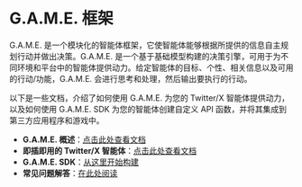 # G.A.M.E. 框架

G.A.M.E. 是一个模块化的智能体框架，它使智能体能够根据所提供的信息自主规划行动并做出决策。G.A.M.E. 是一个基于基础模型构建的决策引擎，可用于为不同环境和平台中的智能体提供动力。给定智能体的目标、个性、相关信息以及可用的行动/功能，G.A.M.E. 会进行思考和处理，然后输出要执行的行动。

以下是一些文档，介绍了如何使用 G.A.M.E. 为您的 Twitter/X 智能体提供动力，以及如何使用 G.A.M.E. SDK 为您的智能体创建自定义 API 函数，并将其集成到第三方应用程序和游戏中。

- **G.A.M.E. 概述**：[点击此处查看文档](https://virtualprotocol.notion.site/1-3-GAME-Documentation-1592d2a429e98016b389ea26b53686a3)
- **即插即用的 Twitter/X 智能体**：[点击此处查看文档](https://virtualprotocol.notion.site/2-3-Plug-and-Play-Twitter-X-Agent-via-Agent-Sandbox-1612d2a429e980289c58ee898713ef8c#1612d2a429e98023b11ef9dfb868b3c8)
- **G.A.M.E. SDK**：[从这里开始构建](https://github.com/Virtual-Protocol/virtuals-python)
- **常见问题解答**：[在此处阅读](https://virtualprotocol.notion.site/Public-GAME-Frequently-Asked-Questions-FAQ-s-1662d2a429e9807e804dfc2b09fcf620?pvs=4)
